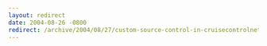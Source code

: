 ```yaml
---
layout: redirect
date: 2004-08-26 -0800
redirect: /archive/2004/08/27/custom-source-control-in-cruisecontrolnet.aspx/
---
```

